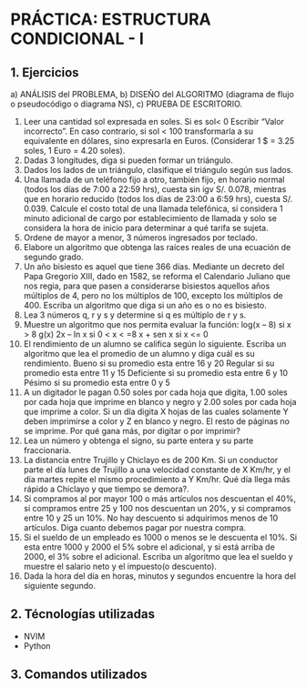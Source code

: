# PRÁCTICA: ESTRUCTURA CONDICIONAL - I

## 1. Ejercicios
a) ANÁLISIS del PROBLEMA, b) DISEÑO del ALGORITMO (diagrama de flujo o pseudocódigo o diagrama NS), c) PRUEBA DE ESCRITORIO.
1. Leer una cantidad sol expresada en soles. Si es sol< 0 Escribir “Valor incorrecto”. En caso contrario, si sol < 100 transformarla a su equivalente en dólares, sino expresarla en Euros. (Considerar 1 $ = 3.25 soles, 1 Euro = 4.20 soles).
2. Dadas 3 longitudes, diga si pueden formar un triángulo.
3. Dados los lados de un triángulo, clasifique el triángulo según sus lados.
4. Una llamada de un teléfono fijo a otro, también fijo, en horario normal (todos los días de 7:00 a 22:59 hrs), cuesta sin igv S/. 0.078, mientras que en horario reducido (todos los días de 23:00 a 6:59 hrs), cuesta S/. 0.039. Calcule el costo total de una llamada telefónica, si considera 1 minuto adicional de cargo por establecimiento de llamada y solo se considera la hora de inicio para determinar a qué tarifa se sujeta.
5. Ordene de mayor a menor, 3 números ingresados por teclado.
6. Elabore un algoritmo que obtenga las raíces reales de una ecuación de segundo grado.
7. Un año bisiesto es aquel que tiene 366 días. Mediante un decreto del Papa Gregorio XIII, dado en 1582, se reforma el Calendario Juliano que nos regia, para que pasen a considerarse bisiestos aquellos años múltiplos de 4, pero no los múltiplos de 100, excepto los múltiplos de 400. Escriba un algoritmo que diga si un año es o no es bisiesto.
8. Lea 3 números q, r y s y determine si q es múltiplo de r y s.
9. Muestre un algoritmo que nos permita evaluar la función:
log(x – 8) si x > 8
g(x) 2x – ln x si 0 < x < =8 x + sen x si x <= 0
10. El rendimiento de un alumno se califica según lo siguiente. Escriba un algoritmo que lea el promedio de un alumno y diga cuál es su rendimiento.
Bueno si su promedio esta entre 16 y 20
Regular si su promedio esta entre 11 y 15
Deficiente si su promedio esta entre 6 y 10
Pésimo si su promedio esta entre 0 y 5
11. A un digitador le pagan 0.50 soles por cada hoja que digita, 1.00 soles por cada hoja que imprime en blanco y negro y 2.00 soles por cada hoja que imprime a color. Si un día digita X hojas de las cuales solamente Y deben imprimirse a color y Z en blanco y negro. El resto de páginas no se imprime. Por qué gana más, por digitar o por imprimir?
12. Lea un número y obtenga el signo, su parte entera y su parte fraccionaria.
13. La distancia entre Trujillo y Chiclayo es de 200 Km. Si un conductor parte el día lunes de Trujillo a una velocidad constante de X Km/hr, y el día martes repite el mismo procedimiento a Y Km/hr. Qué día llega más rápido a Chiclayo y que tiempo se demora?.
14. Si compramos al por mayor 100 o más artículos nos descuentan el 40%, si compramos entre 25 y 100 nos descuentan un 20%, y si compramos entre 10 y 25 un 10%. No hay descuento si adquirimos menos de 10 artículos. Diga cuanto debemos pagar por nuestra compra.
15. Si el sueldo de un empleado es 1000 o menos se le descuenta el 10%. Si esta entre 1000 y 2000 el 5% sobre el adicional, y si está arriba de 2000, el 3% sobre el adicional. Escriba un algoritmo que lea el sueldo y muestre el salario neto y el impuesto(o descuento).
16. Dada la hora del día en horas, minutos y segundos encuentre la hora del siguiente segundo.
## 2. Técnologías utilizadas
* NVIM
* Python
## 3. Comandos utilizados
